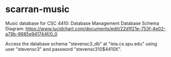 # scarran-music
Music database for CSC 4410: Database Management
Database Schema Diagram: https://www.lucidchart.com/documents/edit/22d1f21e-753f-4e02-a79b-9685e941744f/0_0

Access the database schema "stevensc3_db" at "leia.cs.spu.edu"
using user "stevensc3" and password "stevensc310$4410X".
